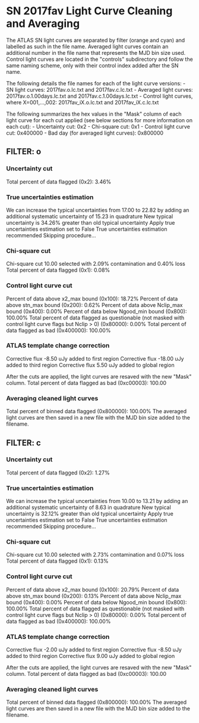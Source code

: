 # SN 2017fav Light Curve Cleaning and Averaging

The ATLAS SN light curves are separated by filter (orange and cyan) and labelled as such in the file name. Averaged light curves contain an additional number in the file name that represents the MJD bin size used. Control light curves are located in the "controls" subdirectory and follow the same naming scheme, only with their control index added after the SN name.

The following details the file names for each of the light curve versions:
	- SN light curves: 2017fav.o.lc.txt and 2017fav.c.lc.txt
	- Averaged light curves: 2017fav.o.1.00days.lc.txt and 2017fav.c.1.00days.lc.txt
	- Control light curves, where X=001,...,002: 2017fav_iX.o.lc.txt and 2017fav_iX.c.lc.txt

The following summarizes the hex values in the "Mask" column of each light curve for each cut applied (see below sections for more information on each cut): 
	- Uncertainty cut: 0x2
	- Chi-square cut: 0x1
	- Control light curve cut: 0x400000
	- Bad day (for averaged light curves): 0x800000

## FILTER: o

### Uncertainty cut
Total percent of data flagged (0x2): 3.46%

### True uncertainties estimation
We can increase the typical uncertainties from 17.00 to 22.82 by adding an additional systematic uncertainty of 15.23 in quadrature
New typical uncertainty is 34.26% greater than old typical uncertainty
Apply true uncertainties estimation set to False
True uncertainties estimation recommended
Skipping procedure...

### Chi-square cut
Chi-square cut 10.00 selected with 2.09% contamination and 0.40% loss
Total percent of data flagged (0x1): 0.08%

### Control light curve cut
Percent of data above x2_max bound (0x100): 18.72%
Percent of data above stn_max bound (0x200): 0.62%
Percent of data above Nclip_max bound (0x400): 0.00%
Percent of data below Ngood_min bound (0x800): 100.00%
Total percent of data flagged as questionable (not masked with control light curve flags but Nclip > 0) (0x80000): 0.00%
Total percent of data flagged as bad (0x400000): 100.00%

### ATLAS template change correction
Corrective flux -8.50 uJy added to first region
Corrective flux -18.00 uJy added to third region
Corrective flux 5.50 uJy added to global region

After the cuts are applied, the light curves are resaved with the new "Mask" column.
Total percent of data flagged as bad (0xc00003): 100.00

### Averaging cleaned light curves
Total percent of binned data flagged (0x800000): 100.00%
The averaged light curves are then saved in a new file with the MJD bin size added to the filename.

## FILTER: c

### Uncertainty cut
Total percent of data flagged (0x2): 1.27%

### True uncertainties estimation
We can increase the typical uncertainties from 10.00 to 13.21 by adding an additional systematic uncertainty of 8.63 in quadrature
New typical uncertainty is 32.12% greater than old typical uncertainty
Apply true uncertainties estimation set to False
True uncertainties estimation recommended
Skipping procedure...

### Chi-square cut
Chi-square cut 10.00 selected with 2.73% contamination and 0.07% loss
Total percent of data flagged (0x1): 0.13%

### Control light curve cut
Percent of data above x2_max bound (0x100): 20.79%
Percent of data above stn_max bound (0x200): 0.13%
Percent of data above Nclip_max bound (0x400): 0.00%
Percent of data below Ngood_min bound (0x800): 100.00%
Total percent of data flagged as questionable (not masked with control light curve flags but Nclip > 0) (0x80000): 0.00%
Total percent of data flagged as bad (0x400000): 100.00%

### ATLAS template change correction
Corrective flux -2.00 uJy added to first region
Corrective flux -8.50 uJy added to third region
Corrective flux 9.00 uJy added to global region

After the cuts are applied, the light curves are resaved with the new "Mask" column.
Total percent of data flagged as bad (0xc00003): 100.00

### Averaging cleaned light curves
Total percent of binned data flagged (0x800000): 100.00%
The averaged light curves are then saved in a new file with the MJD bin size added to the filename.